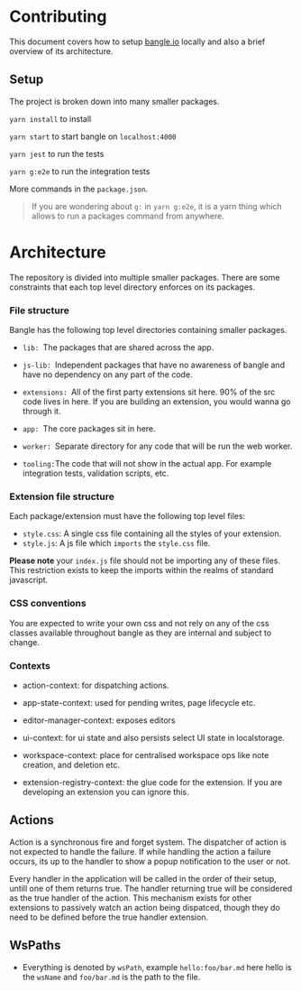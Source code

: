 # Contributing

This document covers how to setup [bangle.io](http://bangle.io) locally and also a brief overview of its architecture.

## Setup

The project is broken down into many smaller packages.

`yarn install` to install

`yarn start` to start bangle on `localhost:4000`

`yarn jest` to run the tests

`yarn g:e2e` to run the integration tests

More commands in the `package.json`.

> If you are wondering about `g:` in `yarn g:e2e`, it is a yarn thing which allows to run a packages command from anywhere.

# Architecture

The repository is divided into multiple smaller packages. There are some constraints that each top level directory enforces on its packages.

### File structure

Bangle has the following top level directories containing smaller packages.

- `lib: `The packages that are shared across the app.

- `js-lib: `Independent packages that have no awareness of bangle and have no dependency on any part of the code.

- `extensions: `All of the first party extensions sit here. 90% of the src code lives in here. If you are building an extension, you would wanna go through it.

- `app: `The core packages sit in here.

- `worker: `Separate directory for any code that will be run the web worker.

- `tooling:`The code that will not show in the actual app. For example integration tests, validation scripts, etc.

### Extension file structure

Each package/extension must have the following top level files:

- `style.css`: A single css file containing all the styles of your extension.
- `style.js`: A js file which `imports` the `style.css` file.

**Please note** your `index.js` file should not be importing any of these files. This restriction exists to keep the imports within the realms of standard javascript.

### CSS conventions

You are expected to write your own css and not rely on any of the css classes available throughout bangle as they are internal and subject to change.

### Contexts

- action-context: for dispatching actions.

- app-state-context: used for pending writes, page lifecycle etc.

- editor-manager-context: exposes editors

- ui-context: for ui state and also persists select UI state in localstorage.

- workspace-context: place for centralised workspace ops like note creation,  and deletion etc.

- extension-registry-context: the glue code for the extension. If you are developing an extension you can ignore this.

## Actions

Action is a synchronous fire and forget system. The dispatcher of action is not expected to handle the failure. If while handling the action a failure occurs, its up to the handler to show a popup notification to the user or not.

Every handler in the application will be called in the order of their setup, untill one of them returns true. The handler returning true will be considered as the true handler of the action. This mechanism exists for other extensions to passively watch an action being dispatced, though they do need to be defined before the true handler extension.

## WsPaths

- Everything is denoted by `wsPath`, example `hello:foo/bar.md` here hello is the `wsName` and `foo/bar.md` is the path to the file.